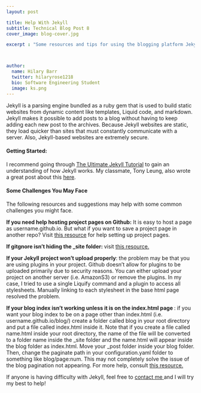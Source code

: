 ```yaml
---
layout: post

title: Help With Jekyll
subtitle: Technical Blog Post 8
cover_image: blog-cover.jpg

excerpt : "Some resources and tips for using the blogging platform Jekyll."



author:
  name: Hilary Barr
  twitter: hilaryrose1218
  bio: Software Engineering Student
  image: ks.png
---
```



Jekyll is a parsing engine bundled as a ruby gem that is used to build static websites from dynamic content like templates, Liquid code, and markdown. Jekyll makes it possible to add posts to a blog without having to keep adding each new post to the archives. Because Jekyll websites are static, they load quicker than sites that must constantly communicate with a server. Also, Jekyll-based websites are extremely secure.



#### Getting Started:
I recommend going through [The Ultimate Jekyll Tutorial](https://www.andrewmunsell.com/blog/ultimate-jekyll-tutorial/ "The Ultimate Jekyll Tutorial") to gain an understanding of how Jekyll works. My classmate, Tony Leung, also wrote a great post about this [here](http://tonykleung.info/technical/2014/06/14/jekyll/ "here").


 


 
#### Some Challenges You May Face

The following resources and suggestions may help with some common challenges you might face.


<strong> If you need help hosting project pages on Github:</strong> 
It is easy to host a page as username.github.io. But what if you want to save a project page in another repo? Visit [this resource](https://help.github.com/articles/creating-project-pages-manually/ "this resource") for help setting up project pages.


<strong> If gitgnore isn’t hiding the _site folder: </strong> visit [this resource.](http://blog.jonathanchannon.com/2012/11/18/gitignore-not-working-fixed/ "visit here") 

<strong>If your Jekyll project won’t upload properly</strong>: the problem may be that you are using plugins in your project. Github doesn’t allow for plugins to be uploaded primarily due to security reasons. You can either upload your project on another server (i.e. AmazonS3) or remove the plugins. In my case, I tried to use a single Liquify command and a plugin to access all stylesheets. Manually linking to each stylesheet in the base html page resolved the problem.

<strong>If your blog index isn’t working unless it is on the index.html page </strong>: if you want your blog index to be on a page other than index.html (i.e. username.github.io/blog/) create a folder called blog in your root directory and put a file called index.html inside it. Note that if you create a file called name.html inside your root directory, the name of the file will be converted to a folder name inside the _site folder and the name.html will appear inside the blog folder as index.html. Move your _post folder inside your blog folder. Then, change the paginate path in your configuration.yaml folder to something like blog/page:num. This may not completely solve the issue of the blog pagination not appearing. For more help, consult [this resource.](https://github.com/jekyll/jekyll/issues/267/ "this resource.") 


If anyone is having difficulty with Jekyll, feel free to <a href="https://hilarybarr.github.io/contact/index.html">contact me </a> and I will try my best to help!